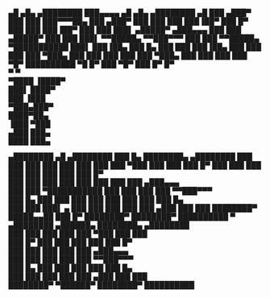    ▄█   ▄█▄    ▄████████ ███▄▄▄▄           ▄█   ▄█▄    ▄████████  ▄█ 
  ███ ▄███▀   ███    ███ ███▀▀▀██▄        ███ ▄███▀   ███    ███ ███ 
  ███▐██▀     ███    █▀  ███   ███        ███▐██▀     ███    ███ ███▌
 ▄█████▀     ▄███▄▄▄     ███   ███       ▄█████▀      ███    ███ ███▌
▀▀█████▄    ▀▀███▀▀▀     ███   ███      ▀▀█████▄    ▀███████████ ███▌
  ███▐██▄     ███    █▄  ███   ███        ███▐██▄     ███    ███ ███ 
  ███ ▀███▄   ███    ███ ███   ███        ███ ▀███▄   ███    ███ ███ 
  ███   ▀█▀   ██████████  ▀█   █▀         ███   ▀█▀   ███    █▀  █▀  
  ▀                                       ▀                          
     ▀████    ▐████▀                                                 
       ███▌   ████▀                                                  
        ███  ▐███                                                    
        ▀███▄███▀                                                    
        ████▀██▄                                                     
       ▐███  ▀███                                                    
      ▄███     ███▄                                                  
     ████       ███▄                                                 
                                                                     
 ▄████████  ▄█          ▄████████ ███    █▄  ████████▄     ▄████████ 
███    ███ ███         ███    ███ ███    ███ ███   ▀███   ███    ███ 
███    █▀  ███         ███    ███ ███    ███ ███    ███   ███    █▀  
███        ███         ███    ███ ███    ███ ███    ███  ▄███▄▄▄     
███        ███       ▀███████████ ███    ███ ███    ███ ▀▀███▀▀▀     
███    █▄  ███         ███    ███ ███    ███ ███    ███   ███    █▄  
███    ███ ███▌    ▄   ███    ███ ███    ███ ███   ▄███   ███    ███ 
████████▀  █████▄▄██   ███    █▀  ████████▀  ████████▀    ██████████ 
           ▀                                                         
 ▄████████  ▄██████▄  ████████▄     ▄████████                        
███    ███ ███    ███ ███   ▀███   ███    ███                        
███    █▀  ███    ███ ███    ███   ███    █▀                         
███        ███    ███ ███    ███  ▄███▄▄▄                            
███        ███    ███ ███    ███ ▀▀███▀▀▀                            
███    █▄  ███    ███ ███    ███   ███    █▄                         
███    ███ ███    ███ ███   ▄███   ███    ███                        
████████▀   ▀██████▀  ████████▀    ██████████                        
